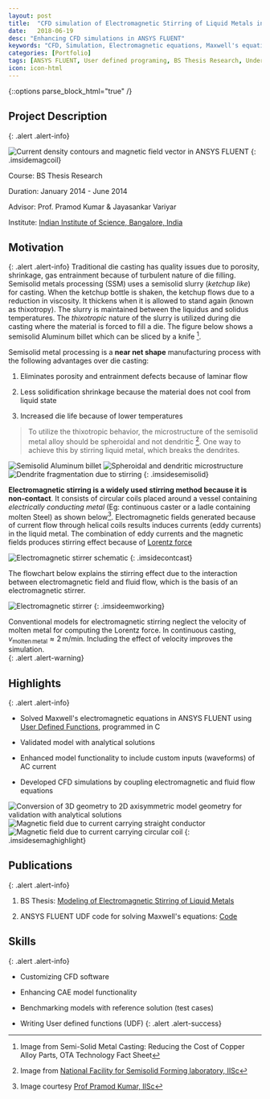```yaml
---
layout: post
title:  "CFD simulation of Electromagnetic Stirring of Liquid Metals in ANSYS FLUENT"
date:   2018-06-19
desc: "Enhancing CFD simulations in ANSYS FLUENT"
keywords: "CFD, Simulation, Electromagnetic equations, Maxwell's equations, Semisolid metals processing, Rheocasting, Stirring, Dendrite fragmentation,  Magnetohydrodynamic simulation, MHD, coupling fluid and Electromagnetic equations, ANSYS FLUENT, ANSYS, UDF, UDS, C, User defined functions"
categories: [Portfolio]
tags: [ANSYS FLUENT, User defined programing, BS Thesis Research, Undergrad, Heat Transfer, CFD]
icon: icon-html
---
```

{::options parse_block_html="true" /}

## Project Description
{: .alert .alert-info}

<div class="panel-body">

<style>
 .imsidemagcoil>img {
    width:30%;
    float:right;
    margin-left: 20px;
  }
</style>

![Current density contours and magnetic field vector in ANSYS FLUENT](/static/assets/img/blog/cfdemag/magcoil.JPG  "Solving Maxwell's electromagnetic equations using UDF in FLUENT")
{: .imsidemagcoil}  

Course: BS Thesis Research  

Duration: January 2014 - June 2014   

Advisor: Prof. Pramod Kumar & Jayasankar Variyar  

Institute: [Indian Institute of Science, Bangalore, India](http://www.mecheng.iisc.ernet.in/~pradip/laboratories/nfssf/nfssf.html)  

</div>


## Motivation
{: .alert .alert-info}
 Traditional die casting has quality issues due to porosity, shrinkage, gas entrainment because of turbulent nature of die filling. Semisolid metals processing (SSM) uses a semisolid slurry (*ketchup like*) for casting. When the ketchup bottle is shaken, the ketchup flows due to a reduction in viscosity. It thickens when it is allowed to stand again (known as thixotropy). The slurry is maintained between the liquidus and solidus temperatures. The *thixotropic* nature of the slurry is utilized during die casting where the material is forced to fill a die. The figure below shows a semisolid Aluminum billet which can be sliced by a knife [^1].

 [^1]: Image from Semi-Solid Metal Casting: Reducing the Cost of Copper Alloy Parts, OTA Technology Fact Sheet

Semisolid metal processing is a **near net shape** manufacturing process with the following advantages over die casting:

1. Eliminates porosity and entrainment defects because of laminar flow

2. Less solidification shrinkage because the material does not cool from liquid state

3. Increased die life because of lower temperatures

> To utilize the thixotropic behavior, the microstructure of the semisolid metal alloy should be spheroidal and not dendritic [^2]. One way to achieve this by stirring liquid metal, which breaks the dendrites.

[^2]: Image from [National Facility for Semisolid Forming laboratory, IISc](http://www.mecheng.iisc.ernet.in/~pradip/laboratories/nfssf/about/ssm.html)


<style>
 .imsidesemisolid>img {
    width:30%;
    padding:0 5px;
  }
</style>

![Semisolid Aluminum billet](/static/assets/img/blog/cfdemag/semisolid_slice.jpg "Semisolid Aluminum billet")
![Spheroidal and dendritic microstructure](/static/assets/img/blog/cfdemag/microstruc.jpg "Spheroidal and dendritic microstructure")
![Dendrite fragmentation due to stirring](/static/assets/img/blog/cfdemag/dend_frag.jpg "Dendrite fragmentation due to stirring")
{: .imsidesemisolid}

**Electromagnetic stirring is a widely used stirring method because it is non-contact**. It consists of circular coils placed around a vessel containing *electrically conducting metal* (Eg: continuous caster or a ladle containing molten Steel) as shown below[^3]. Electromagnetic fields generated because of current flow through helical coils results induces currents (eddy currents) in the liquid metal. The combination of eddy currents and the magnetic fields produces stirring effect because of [Lorentz force](https://en.wikipedia.org/wiki/Lorentz_force)


[^3]: Image courtesy [Prof Pramod Kumar, IISc](http://www.mecheng.iisc.ac.in/users/pramod)




<style>
 .imsidecontcast>img {
    width:30%;
  }
</style>

![Electromagnetic stirrer schematic](/static/assets/img/blog/cfdemag/emcaster.jpg)
{: .imsidecontcast}

The flowchart below explains the stirring effect due to the interaction between electromagnetic field and fluid flow, which is the basis of an electromagnetic stirrer.


<style>
 .imsideemworking>img {
    max-width: 100%;
    width:auto;
    height:auto;
    margin: auto;
  }
</style>


![Electromagnetic stirrer](/static/assets/img/blog/cfdemag/em_working_updated.png)
{: .imsideemworking}

Conventional models for electromagnetic stirring neglect the velocity of molten metal for computing the Lorentz force. In continuous casting, $v_{\mathrm{molten\,metal}}\approx 2\, \mathrm{m}/\mathrm{min}$. Including the effect of velocity improves the simulation.  
{: .alert .alert-warning}


## Highlights
{: .alert .alert-info}



* Solved Maxwell's electromagnetic equations in ANSYS FLUENT using [User Defined Functions](http://www.afs.enea.it/project/neptunius/docs/fluent/html/udf/node5.htm), programmed in C

* Validated model with analytical solutions

* Enhanced model functionality to include custom inputs (waveforms) of AC current

* Developed CFD simulations by coupling electromagnetic and fluid flow equations


<style>
 .imsidesemaghighlight>img {
    width:30%;
    padding:0 5px;
  }
</style>

![Conversion of 3D geometry to 2D axisymmetric model geometry for validation with analytical solutions](/static/assets/img/blog/cfdemag/mag_cond_geom.jpg "Conversion of 3D geometry to 2D axisymmetric model geometry for validation with analytical solutions")
![Magnetic field due to current carrying straight conductor](/static/assets/img/blog/cfdemag/mag_cond_validation.jpg "Magnetic field due to current carrying straight conductor")
![Magnetic field due to current carrying circular coil](/static/assets/img/blog/cfdemag/magcoil_axis.jpg "Magnetic field due to current carrying circular coil")
{: .imsidesemaghighlight}


## Publications
{: .alert .alert-info}


1. BS Thesis: [Modeling of Electromagnetic Stirring of Liquid Metals](https://github.com/yashg1/yashg1.github.io/blob/43c78338d9abaad9278c5321e61bdf1b698ba4e0/resources/cfd_emag_ref/GanatraYash_BSME_thesis.pdf)

2. ANSYS FLUENT UDF code for solving Maxwell's equations: [Code](https://github.com/yashg1/yashg1.github.io/blob/469c21c739b1005086745d9b17427055ef4e8d33/resources/cfd_emag_ref/Electromagnetic_stirring_FLUENT_UDF.c)

## Skills
{: .alert .alert-info}


* Customizing CFD software

* Enhancing CAE model functionality

* Benchmarking models with reference solution (test cases)

* Writing User defined functions (UDF)
{: .alert .alert-success}
